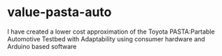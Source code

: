 # value-pasta-auto
I have created a lower cost approximation of the Toyota PASTA:Partable Automotive Testbed with Adaptability using consumer hardware and Arduino based software
